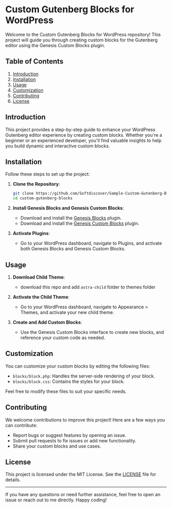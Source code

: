# Custom Gutenberg Blocks for WordPress

Welcome to the Custom Gutenberg Blocks for WordPress repository! This project will guide you through creating custom blocks for the Gutenberg editor using the Genesis Custom Blocks plugin.

## Table of Contents

1. [Introduction](#introduction)
2. [Installation](#installation)
3. [Usage](#usage)
4. [Customization](#customization)
5. [Contributing](#contributing)
6. [License](#license)

## Introduction

This project provides a step-by-step guide to enhance your WordPress Gutenberg editor experience by creating custom blocks. Whether you're a beginner or an experienced developer, you'll find valuable insights to help you build dynamic and interactive custom blocks.

## Installation

Follow these steps to set up the project:

1. **Clone the Repository**:
    ```sh
    git clone https://github.com/Softdiscover/Sample-Custom-Gutenberg-Blocks.git
    cd custom-gutenberg-blocks
    ```

2. **Install Genesis Blocks and Genesis Custom Blocks**:
    - Download and install the [Genesis Blocks](https://wordpress.org/plugins/genesis-blocks/) plugin.
    - Download and install the [Genesis Custom Blocks](https://wordpress.org/plugins/genesis-custom-blocks/) plugin.

3. **Activate Plugins**:
    - Go to your WordPress dashboard, navigate to Plugins, and activate both Genesis Blocks and Genesis Custom Blocks.

## Usage

1. **Download Child Theme**:
    - download this repo and add `astra-child` folder to themes folder

2. **Activate the Child Theme**:
    - Go to your WordPress dashboard, navigate to Appearance > Themes, and activate your new child theme.

3. **Create and Add Custom Blocks**:
    - Use the Genesis Custom Blocks interface to create new blocks, and reference your custom code as needed.

## Customization

You can customize your custom blocks by editing the following files:
- `blocks/block.php`: Handles the server-side rendering of your block.
- `blocks/block.css`: Contains the styles for your block.

Feel free to modify these files to suit your specific needs.

## Contributing

We welcome contributions to improve this project! Here are a few ways you can contribute:
- Report bugs or suggest features by opening an issue.
- Submit pull requests to fix issues or add new functionality.
- Share your custom blocks and use cases.

## License

This project is licensed under the MIT License. See the [LICENSE](LICENSE) file for details.

---

If you have any questions or need further assistance, feel free to open an issue or reach out to me directly. Happy coding!
